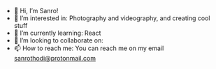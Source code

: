 - 👋 Hi, I’m Sanro!
- 👀 I’m interested in: Photography and videography, and creating cool stuff 
- 🌱 I’m currently learning: React
- 💞️ I’m looking to collaborate on: 
- 📫 How to reach me: You can reach me on my email sanrothodi@protonmail.com

<!---
sanrothodi/sanrothodi is a ✨ special ✨ repository because its `README.md` (this file) appears on your GitHub profile.
You can click the Preview link to take a look at your changes.
--->
